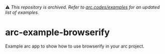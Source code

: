 ⚠️  *This repository is archived. Refer to [arc.codes/examples](https://arc.codes/examples) for an updated list of examples.*
# arc-example-browserify
Example arc app to show how to use browserify in your arc project.
